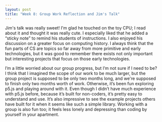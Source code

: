```yaml
---
layout: post
title: "Week 8: Group Work Reflection and Jim's Talk"
---
```

Jim's talk was really sweet! I'm glad he touched on the toy CPU; I read about it and thought it was really cute. I especially liked that he added a “sticky note” to remind his students of instructions. I also enjoyed his discussion on a greater focus on computing history. I always think that the fun parts of CS are topics so far away from more primitive and early technologies, but it was good to remember there exists not only important but interesting projects that focus on those early technologies.

<!--more-->

I’m a little worried about our group progress, but I’m not sure if I need to be? I think that I imagined the scope of our work to be much larger, but the group project is supposed to be only two months long, and we're supposed to finish only two months worth of work. Otherwise, it’s been fun exploring p5.js and playing around with it. Even though I didn’t have much experience with p5.js before, because it’s built for non-coders, it’s pretty easy to understand and use. It’s also impressive to see the example projects others have built for it when it seems like such a simple library. Working with a group is also fun too; it feels less lonely and depressing than coding by yourself in your apartment.
